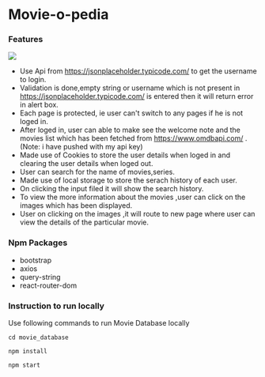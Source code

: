 # Movie-o-pedia

### Features
![](captured.gif)
* Use Api from https://jsonplaceholder.typicode.com/ to get the username to login.    
* Validation is done,empty string or username which is not present in https://jsonplaceholder.typicode.com/ is entered then it will return error in alert box. 
* Each page is protected, ie user can't switch to any pages if he is not loged in.
* After loged in, user can able to make see the welcome note and the movies list which has been fetched from https://www.omdbapi.com/ .(Note: i have pushed with my api key)
* Made use of Cookies to store the user details when loged in and clearing the user details when loged out.
* User can search for the name of movies,series.
* Made use of local storage to store the serach history of each user.
* On clicking the input filed it will show the search history.
* To view the more information about the movies ,user can click on the images which has been displayed.
* User on clicking on the images ,it will route to new page where user can view the details of the particular movie.


### Npm Packages
* bootstrap  
* axios
* query-string
* react-router-dom


### Instruction to run locally
Use following commands to run Movie Database locally

`cd movie_database`

`npm install`

`npm start`
